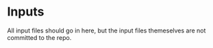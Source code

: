 # Inputs

All input files should go in here, but the input files themeselves are not committed to the repo.
